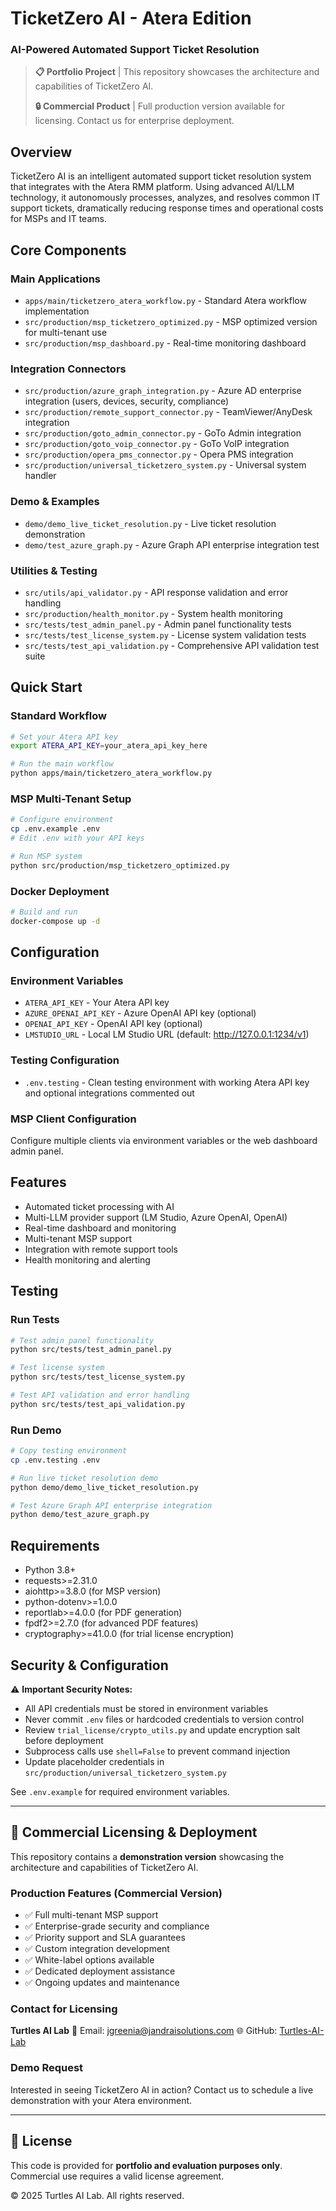 # TicketZero AI - Atera Edition
### AI-Powered Automated Support Ticket Resolution

> **📋 Portfolio Project** | This repository showcases the architecture and capabilities of TicketZero AI.
>
> **🔒 Commercial Product** | Full production version available for licensing. Contact us for enterprise deployment.

## Overview
TicketZero AI is an intelligent automated support ticket resolution system that integrates with the Atera RMM platform. Using advanced AI/LLM technology, it autonomously processes, analyzes, and resolves common IT support tickets, dramatically reducing response times and operational costs for MSPs and IT teams.

## Core Components

### Main Applications
- `apps/main/ticketzero_atera_workflow.py` - Standard Atera workflow implementation
- `src/production/msp_ticketzero_optimized.py` - MSP optimized version for multi-tenant use
- `src/production/msp_dashboard.py` - Real-time monitoring dashboard

### Integration Connectors
- `src/production/azure_graph_integration.py` - Azure AD enterprise integration (users, devices, security, compliance)
- `src/production/remote_support_connector.py` - TeamViewer/AnyDesk integration
- `src/production/goto_admin_connector.py` - GoTo Admin integration
- `src/production/goto_voip_connector.py` - GoTo VoIP integration
- `src/production/opera_pms_connector.py` - Opera PMS integration
- `src/production/universal_ticketzero_system.py` - Universal system handler

### Demo & Examples
- `demo/demo_live_ticket_resolution.py` - Live ticket resolution demonstration
- `demo/test_azure_graph.py` - Azure Graph API enterprise integration test

### Utilities & Testing
- `src/utils/api_validator.py` - API response validation and error handling
- `src/production/health_monitor.py` - System health monitoring
- `src/tests/test_admin_panel.py` - Admin panel functionality tests
- `src/tests/test_license_system.py` - License system validation tests
- `src/tests/test_api_validation.py` - Comprehensive API validation test suite

## Quick Start

### Standard Workflow
```bash
# Set your Atera API key
export ATERA_API_KEY=your_atera_api_key_here

# Run the main workflow
python apps/main/ticketzero_atera_workflow.py
```

### MSP Multi-Tenant Setup
```bash
# Configure environment
cp .env.example .env
# Edit .env with your API keys

# Run MSP system
python src/production/msp_ticketzero_optimized.py
```

### Docker Deployment
```bash
# Build and run
docker-compose up -d
```

## Configuration

### Environment Variables
- `ATERA_API_KEY` - Your Atera API key
- `AZURE_OPENAI_API_KEY` - Azure OpenAI API key (optional)
- `OPENAI_API_KEY` - OpenAI API key (optional)
- `LMSTUDIO_URL` - Local LM Studio URL (default: http://127.0.0.1:1234/v1)

### Testing Configuration
- `.env.testing` - Clean testing environment with working Atera API key and optional integrations commented out

### MSP Client Configuration
Configure multiple clients via environment variables or the web dashboard admin panel.

## Features
- Automated ticket processing with AI
- Multi-LLM provider support (LM Studio, Azure OpenAI, OpenAI)
- Real-time dashboard and monitoring
- Multi-tenant MSP support
- Integration with remote support tools
- Health monitoring and alerting

## Testing

### Run Tests
```bash
# Test admin panel functionality
python src/tests/test_admin_panel.py

# Test license system
python src/tests/test_license_system.py

# Test API validation and error handling
python src/tests/test_api_validation.py
```

### Run Demo
```bash
# Copy testing environment
cp .env.testing .env

# Run live ticket resolution demo
python demo/demo_live_ticket_resolution.py

# Test Azure Graph API enterprise integration
python demo/test_azure_graph.py
```

## Requirements
- Python 3.8+
- requests>=2.31.0
- aiohttp>=3.8.0 (for MSP version)
- python-dotenv>=1.0.0
- reportlab>=4.0.0 (for PDF generation)
- fpdf2>=2.7.0 (for advanced PDF features)
- cryptography>=41.0.0 (for trial license encryption)

## Security & Configuration

⚠️ **Important Security Notes:**
- All API credentials must be stored in environment variables
- Never commit `.env` files or hardcoded credentials to version control
- Review `trial_license/crypto_utils.py` and update encryption salt before deployment
- Subprocess calls use `shell=False` to prevent command injection
- Update placeholder credentials in `src/production/universal_ticketzero_system.py`

See `.env.example` for required environment variables.

---

## 🚀 Commercial Licensing & Deployment

This repository contains a **demonstration version** showcasing the architecture and capabilities of TicketZero AI.

### Production Features (Commercial Version)
- ✅ Full multi-tenant MSP support
- ✅ Enterprise-grade security and compliance
- ✅ Priority support and SLA guarantees
- ✅ Custom integration development
- ✅ White-label options available
- ✅ Dedicated deployment assistance
- ✅ Ongoing updates and maintenance

### Contact for Licensing
**Turtles AI Lab**
📧 Email: jgreenia@jandraisolutions.com
🌐 GitHub: [Turtles-AI-Lab](https://github.com/Turtles-AI-Lab)

### Demo Request
Interested in seeing TicketZero AI in action? Contact us to schedule a live demonstration with your Atera environment.

---

## 📄 License
This code is provided for **portfolio and evaluation purposes only**. Commercial use requires a valid license agreement.

© 2025 Turtles AI Lab. All rights reserved.